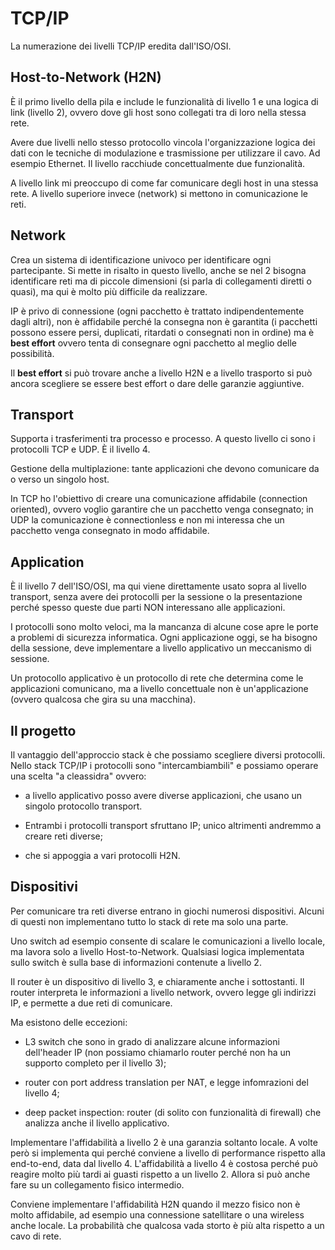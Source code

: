 # TCP/IP

La numerazione dei livelli TCP/IP eredita dall'ISO/OSI.

## Host-to-Network (H2N)

È il primo livello della pila e include le funzionalità di livello 1 e una logica di link (livello 2), ovvero dove gli
host sono collegati tra di loro nella stessa rete.

Avere due livelli nello stesso protocollo vincola l'organizzazione logica dei dati con le tecniche di modulazione e
trasmissione per utilizzare il cavo. Ad esempio Ethernet. Il livello racchiude concettualmente due funzionalità.

A livello link mi preoccupo di come far comunicare degli host in una stessa rete. A livello superiore invece (network)
si mettono in comunicazione le reti.

## Network

Crea un sistema di identificazione univoco per identificare ogni partecipante. Si mette in risalto in questo livello,
anche se nel 2 bisogna identificare reti ma di piccole dimensioni (si parla di collegamenti diretti o quasi), ma qui
è molto più difficile da realizzare.

IP è privo di connessione (ogni pacchetto è trattato indipendentemente dagli altri), non è affidabile perché la consegna
non è garantita (i pacchetti possono essere persi, duplicati, ritardati o consegnati non in ordine) ma è **best effort**
ovvero tenta di consegnare ogni pacchetto al meglio delle possibilità.

Il **best effort** si può trovare anche a livello H2N e a livello trasporto si può ancora scegliere se essere best
effort o dare delle garanzie aggiuntive.

## Transport

Supporta i trasferimenti tra processo e processo. A questo livello ci sono i protocolli TCP e UDP. È il livello 4.

Gestione della multiplazione: tante applicazioni che devono comunicare da o verso un singolo host.

In TCP ho l'obiettivo di creare una comunicazione affidabile (connection oriented), ovvero voglio garantire che un
pacchetto venga consegnato; in UDP la comunicazione è connectionless e non mi interessa che un pacchetto venga
consegnato in modo affidabile.

## Application

È il livello 7 dell'ISO/OSI, ma qui viene direttamente usato sopra al livello transport, senza avere dei protocolli
per la sessione o la presentazione perché spesso queste due parti NON interessano alle applicazioni.

I protocolli sono molto veloci, ma la mancanza di alcune cose apre le porte a problemi di sicurezza informatica. Ogni
applicazione oggi, se ha bisogno della sessione, deve implementare a livello applicativo un meccanismo di sessione.

Un protocollo applicativo è un protocollo di rete che determina come le applicazioni comunicano, ma a livello
concettuale non è un'applicazione (ovvero qualcosa che gira su una macchina).

## Il progetto

Il vantaggio dell'approccio stack è che possiamo scegliere diversi protocolli. Nello stack TCP/IP i protocolli sono
"intercambiambili" e possiamo operare una scelta "a cleassidra" ovvero:

- a livello applicativo posso avere diverse applicazioni, che usano un singolo protocollo transport.

- Entrambi i protocolli transport sfruttano IP; unico altrimenti andremmo a creare reti diverse;

- che si appoggia a vari protocolli H2N.

## Dispositivi

Per comunicare tra reti diverse entrano in giochi numerosi dispositivi. Alcuni di questi non implementano tutto lo stack
di rete ma solo una parte.

Uno switch ad esempio consente di scalare le comunicazioni a livello locale, ma lavora solo a livello Host-to-Network.
Qualsiasi logica implementata sullo switch è sulla base di informazioni contenute a livello 2.

Il router è un dispositivo di livello 3, e chiaramente anche i sottostanti. Il router interpreta le informazioni a
livello network, ovvero legge gli indirizzi IP, e permette a due reti di comunicare.

Ma esistono delle eccezioni:

- L3 switch che sono in grado di analizzare alcune informazioni dell'header IP (non possiamo chiamarlo router perché non
ha un supporto completo per il livello 3);

- router con port address translation per NAT, e legge infomrazioni del livello 4;

- deep packet inspection: router (di solito con funzionalità di firewall) che analizza anche il livello applicativo.

Implementare l'affidabilità a livello 2 è una garanzia soltanto locale. A volte però si implementa qui perché conviene
a livello di performance rispetto alla end-to-end, data dal livello 4. L'affidabilità a livello 4 è costosa perché può
reagire molto più tardi ai guasti rispetto a un livello 2.
Allora si può anche fare su un collegamento fisico intermedio.

Conviene implementare l'affidabilità H2N quando il mezzo fisico non è molto affidabile, ad esempio una connessione
satellitare o una wireless anche locale. La probabilità che qualcosa vada storto è più alta rispetto a un cavo di rete.
